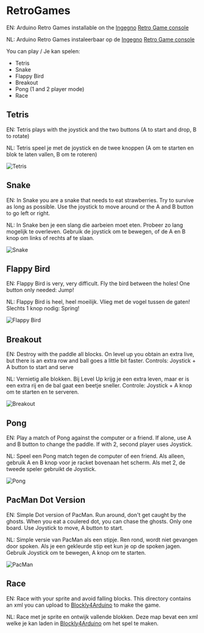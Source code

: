 # RetroGames
EN: Arduino Retro Games installable on the [Ingegno](https://www.facebook.com/IngegnoMakerSpace/) [Retro Game console](https://docs.google.com/document/d/1rd5WztljQ4R-4YQH1UzbRDuTeg8SeEte_eZYg9qlx8Y/edit?usp=sharing) 

NL: Arduino Retro Games instaleerbaar op de [Ingegno](https://www.facebook.com/IngegnoMakerSpace/) [Retro Game console](https://docs.google.com/document/d/1rd5WztljQ4R-4YQH1UzbRDuTeg8SeEte_eZYg9qlx8Y/edit?usp=sharing) 

You can play / Je kan spelen:
* Tetris
* Snake
* Flappy Bird
* Breakout
* Pong (1 and 2 player mode)
* Race

## Tetris
EN: Tetris plays with the joystick and the two buttons (A to start and drop, B to rotate)

NL: Tetris speel je met de joystick en de twee knoppen (A om te starten en blok te laten vallen, B om te roteren)

![Tetris](https://github.com/ingegno/RetroGames/raw/master/docs/RetroGameTetris.jpg "Tetris")

## Snake
EN: In Snake you are a snake that needs to eat strawberries. Try to survive as long as possible. Use the joystick to move around or the A and B button to go left or right.

NL: In Snake ben je een slang die aarbeien moet eten. Probeer zo lang mogelijk te overleven. Gebruik de joystick om te bewegen, of de A en B knop om links of rechts af te slaan.

![Snake](https://github.com/ingegno/RetroGames/raw/master/docs/RetroGameSnake.jpg "Snake")

## Flappy Bird
EN: Flappy Bird is very, very difficult. Fly the bird between the holes! One button only needed: Jump!

NL: Flappy Bird is heel, heel moeilijk. Vlieg met de vogel tussen de gaten! Slechts 1 knop nodig: Spring!

![Flappy Bird](https://github.com/ingegno/RetroGames/raw/master/docs/RetroGameFlappy.jpg "Flappy Bird")

## Breakout
EN: Destroy with the paddle all blocks. On level up you obtain an extra live, but there is an extra row and ball goes a little bit faster. Controls: Joystick + A button to start and serve

NL: Vernietig alle blokken. Bij Level Up krijg je een extra leven, maar er is een extra rij en de bal gaat een beetje sneller. Controle: Joystick + A knop om te starten en te serveren.

![Breakout](https://github.com/ingegno/RetroGames/raw/master/docs/RetroGameBreakout.jpg "Breakout")

## Pong
EN: Play a match of Pong against the computer or a friend. If alone, use A and B button to change the paddle. If with 2, second player uses Joystick.

NL: Speel een Pong match tegen de computer of een friend. Als alleen, gebruik A en B knop voor je racket bovenaan het scherm. Als met 2, de tweede speler gebruikt de Joystick.

![Pong](https://github.com/ingegno/RetroGames/raw/master/docs/RetroGamePong.jpg "Pong")

## PacMan Dot Version
EN: Simple Dot version of PacMan. Run around, don't get caught by the ghosts. When you eat a coulered dot, you can chase the ghosts. Only one board. Use Joystick to move, A button to start.

NL: Simple versie van PacMan als een stipje. Ren rond, wordt niet gevangen door spoken. Als je een gekleurde stip eet kun je op de spoken jagen. Gebruik Joystick om te bewegen, A knop om te starten.

![PacMan](https://github.com/ingegno/RetroGames/raw/master/docs/RetroGamePacMan.jpg "PacMan")


## Race
EN: Race with your sprite and avoid falling blocks. This directory contains an xml you can upload to [Blockly4Arduino](https://blokkencode.ingegno.be/index_en.html) to make the game.

NL: Race met je sprite en ontwijk vallende blokken. Deze map bevat een xml welke je kan laden in  [Blockly4Arduino](https://blokkencode.ingegno.be/index.html) om het spel te maken.
